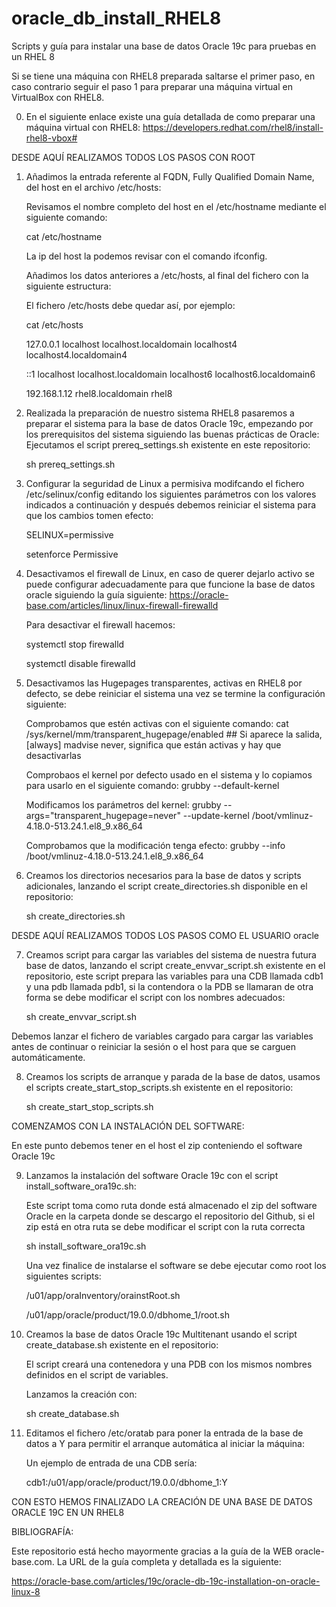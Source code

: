 # oracle_db_install_RHEL8
Scripts y guía para instalar una base de datos Oracle 19c para pruebas en un RHEL 8

Si se tiene una máquina con RHEL8 preparada saltarse el primer paso, en caso contrario seguir el paso 1 para preparar una máquina virtual en VirtualBox con RHEL8.

0. En el siguiente enlace existe una guía detallada de como preparar una máquina virtual con RHEL8:
   https://developers.redhat.com/rhel8/install-rhel8-vbox#

DESDE AQUÍ REALIZAMOS TODOS LOS PASOS CON ROOT

1. Añadimos la entrada referente al FQDN, Fully Qualified Domain Name, del host en el archivo /etc/hosts:

   Revisamos el nombre completo del host en el /etc/hostname mediante el siguiente comando:

   cat /etc/hostname

   La ip del host la podemos revisar con el comando ifconfig.

   Añadimos los datos anteriores a /etc/hosts, al final del fichero con la siguiente estructura:

   <IP-address>  <fully-qualified-machine-name>  <machine-name>

   El fichero /etc/hosts debe quedar así, por ejemplo:

   cat /etc/hosts
   
   127.0.0.1   localhost localhost.localdomain localhost4 localhost4.localdomain4
   
   ::1         localhost localhost.localdomain localhost6 localhost6.localdomain6

   192.168.1.12 rhel8.localdomain rhel8

2. Realizada la preparación de nuestro sistema RHEL8 pasaremos a preparar el sistema para la base de datos Oracle 19c, empezando por los prerequisitos del sistema siguiendo las buenas prácticas de Oracle:
   Ejecutamos el script prereq_settings.sh existente en este repositorio:

   sh prereq_settings.sh

3. Configurar la seguridad de Linux a permisiva modifcando el fichero /etc/selinux/config editando los siguientes parámetros con los valores indicados a continuación y después debemos reiniciar el sistema para que los cambios tomen efecto:

   SELINUX=permissive

   setenforce Permissive

4. Desactivamos el firewall de Linux, en caso de querer dejarlo activo se puede configurar adecuadamente para que funcione la base de datos oracle siguiendo la guía siguiente:
   https://oracle-base.com/articles/linux/linux-firewall-firewalld

   Para desactivar el firewall hacemos:

   systemctl stop firewalld

   systemctl disable firewalld

5. Desactivamos las Hugepages transparentes, activas en RHEL8 por defecto, se debe reiniciar el sistema una vez se termine la configuración siguiente:

   Comprobamos que estén activas con el siguiente comando:
   cat /sys/kernel/mm/transparent_hugepage/enabled ## Si aparece la salida, [always] madvise never, significa que están activas y hay que desactivarlas

   Comprobaos el kernel por defecto usado en el sistema y lo copiamos para usarlo en el siguiente comando:
   grubby --default-kernel

   Modificamos los parámetros del kernel:
   grubby --args="transparent_hugepage=never" --update-kernel /boot/vmlinuz-4.18.0-513.24.1.el8_9.x86_64

   Comprobamos que la modificación tenga efecto:
   grubby --info /boot/vmlinuz-4.18.0-513.24.1.el8_9.x86_64

6. Creamos los directorios necesarios para la base de datos y scripts adicionales, lanzando el script create_directories.sh disponible en el repositorio:

   sh create_directories.sh


DESDE AQUÍ REALIZAMOS TODOS LOS PASOS COMO EL USUARIO oracle

7. Creamos script para cargar las variables del sistema de nuestra futura base de datos, lanzando el script create_envvar_script.sh existente en el repositorio, este script prepara las variables para una CDB llamada cdb1 y una pdb llamada pdb1, si la contendora o la PDB se llamaran de otra forma se debe modificar el script con los nombres adecuados:

   sh create_envvar_script.sh

Debemos lanzar el fichero de variables cargado para cargar las variables antes de continuar o reiniciar la sesión o el host para que se carguen automáticamente.

8. Creamos los scripts de arranque y parada de la base de datos, usamos el scripts create_start_stop_scripts.sh existente en el repositorio:

    sh create_start_stop_scripts.sh


COMENZAMOS CON LA INSTALACIÓN DEL SOFTWARE:

En este punto debemos tener en el host el zip conteniendo el software Oracle 19c

9. Lanzamos la instalación del software Oracle 19c con el script install_software_ora19c.sh:

   Este script toma como ruta donde está almacenado el zip del software Oracle en la carpeta donde se descargo el repositorio del Github, si el zip está en otra ruta se debe modificar el script con la ruta correcta

   sh install_software_ora19c.sh

   Una vez finalice de instalarse el software se debe ejecutar como root los siguientes scripts:

   /u01/app/oraInventory/orainstRoot.sh

   /u01/app/oracle/product/19.0.0/dbhome_1/root.sh

11. Creamos la base de datos Oracle 19c Multitenant usando el script create_database.sh existente en el repositorio:

    El script creará una contenedora y una PDB con los mismos nombres definidos en el script de variables.

    Lanzamos la creación con:

    sh create_database.sh

12. Editamos el fichero /etc/oratab para poner la entrada de la base de datos a Y para permitir el arranque automática al iniciar la máquina:

    Un ejemplo de entrada de una CDB sería:

    cdb1:/u01/app/oracle/product/19.0.0/dbhome_1:Y


CON ESTO HEMOS FINALIZADO LA CREACIÓN DE UNA BASE DE DATOS ORACLE 19C EN UN RHEL8

BIBLIOGRAFÍA:

Este repositorio está hecho mayormente gracias a la guía de la WEB oracle-base.com. La URL de la guía completa y detallada es la siguiente:

https://oracle-base.com/articles/19c/oracle-db-19c-installation-on-oracle-linux-8
